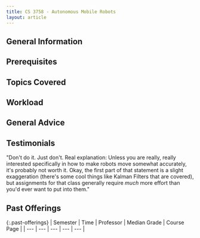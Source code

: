 ```yaml
---
title: CS 3758 - Autonomous Mobile Robots
layout: article
---
```


## General Information

## Prerequisites

## Topics Covered

## Workload

## General Advice

## Testimonials

"Don't do it. Just don't. Real explanation: Unless you are really, really interested specifically in how to make robots move somewhat accurately, it's probably not worth it. Okay, the first part of that statement is a slight exaggeration (there's some cool things like Kalman Filters that are covered), but assignments for that class generally require *much* more effort than you'd ever want to put into them."

## Past Offerings

{:.past-offerings}
| Semester | Time | Professor | Median Grade | Course Page |
| --- | --- | --- | --- | --- |